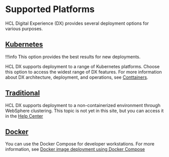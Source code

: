# Supported Platforms

HCL Digital Experience (DX) provides several deployment options for various purposes.

## [Kubernetes](kubernetes/overview.md)
!!!info
    This option provides the best results for new deployments.

HCL DX supports deployment to a range of Kubernetes platforms. Choose this option to access the widest range of DX features. For more information about DX architecture, deployment, and operations, see [Conttainers](kubernetes/overview.md).

## [Traditional](https://help.hcltechsw.com/digital-experience/9.5/containerization/dx_non_container.html)
HCL DX supports deployment to a non-containerized environment through WebSphere clustering. This topic is not yet in this site, but you can access it in the [Help Center](https://help.hcltechsw.com/digital-experience/9.5/containerization/dx_non_container.html)

## [Docker](docker/docker_compose.md)
You can use the Docker Compose for developer workstations. For more information, see [Docker image deployment using Docker Compose](docker/docker_compose.md)